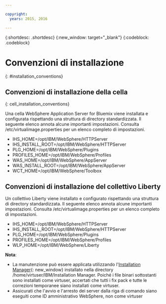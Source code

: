 ```yaml
---

copyright:
  years: 2015, 2016

---
```


{:shortdesc: .shortdesc}
{:new_window: target="_blank"}
{:codeblock: .codeblock}

# Convenzioni di installazione
{: #installation_conventions}

## Convenzioni di installazione della cella
{: cell_installation_conventions}

Una cella WebSphere Application Server for Bluemix viene installata e configurata rispettando una struttura di directory standardizzata. Il seguente elenco annota alcune importanti impostazioni.  Consulta /etc/virtualimage.properties per un elenco completo di impostazioni.

* IHS_HOME=/opt/IBM/WebSphere/HTTPServer
* IHS_INSTALL_ROOT=/opt/IBM/WebSphere/HTTPServer
* PLG_HOME=/opt/IBM/WebSphere/Plugins
* PROFILES_HOME=/opt/IBM/WebSphere/Profiles
* WAS_HOME=/opt/IBM/WebSphere/AppServer
* WAS_INSTALL_ROOT=/opt/IBM/WebSphere/AppServer
* WCT_HOME=/opt/IBM/WebSphere/Toolbox

## Convenzioni di installazione del collettivo Liberty

Un collettivo Liberty viene installato e configurato rispettando una struttura di directory standardizzata. Il seguente elenco annota alcune importanti impostazioni.  Consulta /etc/virtualimage.properties per un elenco completo di impostazioni.

* IHS_HOME=/opt/IBM/WebSphere/HTTPServer
* IHS_INSTALL_ROOT=/opt/IBM/WebSphere/HTTPServer
* PLG_HOME=/opt/IBM/WebSphere/Plugins
* PROFILES_HOME=/opt/IBM/WebSphere/Profiles
* WLP_HOME=/opt/IBM/WebSphere/Liberty

**Nota**:
* La manutenzione può essere applicata utilizzando l'[Installation Manager](http://www.ibm.com/support/knowledgecenter/SSDV2W_1.8.3/com.ibm.cic.agent.ui.doc/helpindex_imic.html){: new_window} installato nella directory /home/virtuser/IBM/Installation Manager. Poiché i file binari sottostanti sono installati come virtuser, accertati che tutti i fix pack e tutte le correzioni temporanee siano installati come virtuser.
* Assicurati che l'avvio e l'arresto dei server dalla riga di comando siano eseguiti come ID amministrativo WebSphere, non come virtuser
